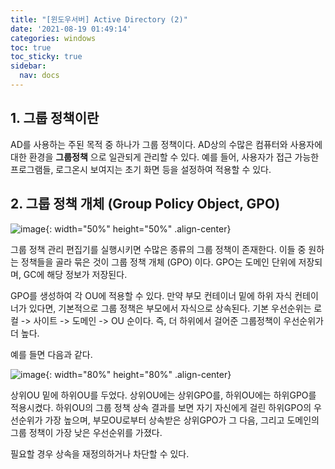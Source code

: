 ```yaml
---
title: "[윈도우서버] Active Directory (2)"
date: '2021-08-19 01:49:14'
categories: windows
toc: true
toc_sticky: true
sidebar:
  nav: docs
---
```


## 1. 그룹 정책이란

AD를 사용하는 주된 목적 중 하나가 그룹 정책이다. AD상의 수많은 컴퓨터와 사용자에 대한 환경을 **그룹정책** 으로 일관되게 관리할 수 있다. 예를 들어, 사용자가 접근 가능한 프로그램들, 로그온시 보여지는 초기 화면 등을 설정하여 적용할 수 있다.



## 2. 그룹 정책 개체 (Group Policy Object, GPO)

![image](https://user-images.githubusercontent.com/60495897/129934842-bc64d02b-9a55-4179-b575-eb2792cc34d8.png){: width="50%" height="50%" .align-center}

그룹 정책 관리 편집기를 실행시키면 수많은 종류의 그룹 정책이 존재한다. 이들 중 원하는 정책들을 골라 묶은 것이 그룹 정책 개체 (GPO) 이다. GPO는 도메인 단위에 저장되며, GC에 해당 정보가 저장된다.

GPO를 생성하여 각 OU에 적용할 수 있다. 만약 부모 컨테이너 밑에 하위 자식 컨테이너가 있다면, 기본적으로 그룹 정책은 부모에서 자식으로 상속된다. 기본 우선순위는 로컬 -> 사이트 -> 도메인 -> OU 순이다. 즉, 더 하위에서 걸어준 그룹정책이 우선순위가 더 높다.

예를 들면 다음과 같다.

![image](https://user-images.githubusercontent.com/60495897/129938493-72530889-3736-459e-ad43-02cab08b119d.png){: width="80%" height="80%" .align-center}

상위OU 밑에 하위OU를 두었다. 상위OU에는 상위GPO를, 하위OU에는 하위GPO를 적용시켰다. 하위OU의 그룹 정책 상속 결과를 보면 자기 자신에게 걸린 하위GPO의 우선순위가 가장 높으며, 부모OU로부터 상속받은 상위GPO가 그 다음, 그리고 도메인의 그룹 정책이 가장 낮은 우선순위를 가졌다.

필요할 경우 상속을 재정의하거나 차단할 수 있다.